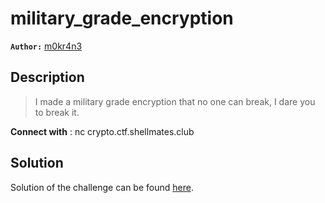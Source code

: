 # military_grade_encryption

**`Author:`** [m0kr4n3](https://github.com/m0kr4n3)

## Description

> I made a military grade encryption that no one can break, I dare you to break it.

**Connect with** : nc crypto.ctf.shellmates.club 

## Solution

Solution of the challenge can be found [here](solution/).

